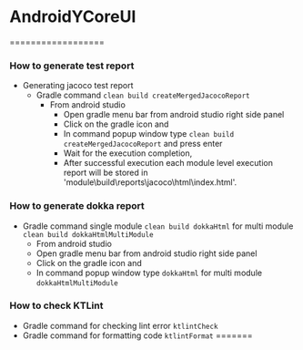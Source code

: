 
# AndroidYCoreUI
==================

### How to generate test report
- Generating jacoco test report
  - Gradle command `clean build createMergedJacocoReport`
    - From android studio
      - Open gradle menu bar from android studio right side panel
      - Click on the gradle icon and
      - In command popup window type `clean build createMergedJacocoReport` and press enter
      - Wait for the execution completion,
      - After successful execution each module level execution report will be stored in 'module\build\reports\jacoco\html\index.html'.

### How to generate dokka report
- Gradle command single module `clean build dokkaHtml` for multi module `clean build dokkaHtmlMultiModule`
  - From android studio
  - Open gradle menu bar from android studio right side panel
  - Click on the gradle icon and
  - In command popup window type `dokkaHtml` for multi module `dokkaHtmlMultiModule`

### How to check KTLint
- Gradle command for checking lint error `ktlintCheck`
- Gradle command for formatting code `ktlintFormat`
=======


